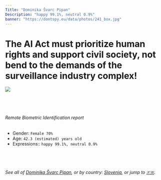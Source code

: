 ```yaml
---
Title: "Dominika Švarc Pipan"
Description: "happy 99.1%, neutral 0.9%"
banner: "https://dontspy.eu/data/photos/241_box.jpg"
---
```


# The AI Act must prioritize human rights and support civil society, not bend to the demands of the surveillance industry complex!

<link rel="stylesheet" type="text/css" href="/css/blog.css" />

<div class="is-fake" hidden>

_This image is **clearly fake**_, yet we [continue to collect them because the AI Act negotiations](/blog/why-deepfake/) are heading in a direction that will only make people's lives more complicated. For a more in-depth explanation, read: [Double threat: why losing the battle against Face Biometrics would fuel the proliferation of deepfakes](/blog/the-dual-threat-how-losing-the-biometric-battle-fuels-deepfake-proliferation/).


</div>

<!-- <img src="https://dontspy.eu/data/photos/54_box.jpg" /> -->
<img src="https://dontspy.eu/data/photos/241_box.jpg" />

## <br>

###### Remote Biometric Identification report

* <span class="label">Gender:</span> `Female 70%`
* <span class="label">Age:</span> `42.3 (estimated) years old`
* <span class="label">Expressions::</span> `happy 99.1%, neutral 0.9%`

## <br>

###### See all of [Dominika Švarc Pipan](/policymaker#Dominika%20%C5%A0varc%20Pipan), or by country: [Slovenia](/country#Slovenia), or jump to [🇫🇷](/x/87).

## <br>
